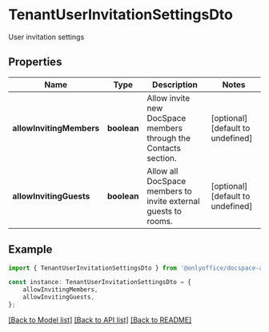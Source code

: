 # TenantUserInvitationSettingsDto

User invitation settings

## Properties

Name | Type | Description | Notes
------------ | ------------- | ------------- | -------------
**allowInvitingMembers** | **boolean** | Allow invite new DocSpace members through the Contacts section. | [optional] [default to undefined]
**allowInvitingGuests** | **boolean** | Allow all DocSpace members to invite external guests to rooms. | [optional] [default to undefined]

## Example

```typescript
import { TenantUserInvitationSettingsDto } from '@onlyoffice/docspace-api-sdk';

const instance: TenantUserInvitationSettingsDto = {
    allowInvitingMembers,
    allowInvitingGuests,
};
```

[[Back to Model list]](../README.md#documentation-for-models) [[Back to API list]](../README.md#documentation-for-api-endpoints) [[Back to README]](../README.md)
